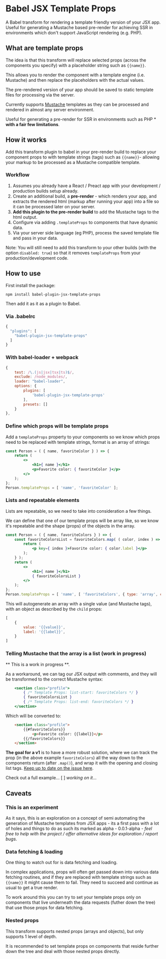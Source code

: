 # Babel JSX Template Props
A Babel transform for rendering a template friendly version of your JSX app.  Useful for generating a Mustache based pre-render for achieving SSR in environments which don't support JavaScript rendering (e.g. PHP).

## What are template props
The idea is that this transform will replace selected props (across the components you specify) with a placeholder string such as `{{name}}`. 

This allows you to render the component with a template engine (i.e. Mustache) and then replace the placeholders with the actual values. 

The pre-rendered version of your app should be saved to static template files for processing via the server.

Currently supports [Mustache](https://mustache.github.io/) templates as they can be processed and rendered in almost any server environment.

Useful for generating a pre-render for SSR in environments such as PHP * **with a fair few limitations**.

## How it works

Add this transform plugin to babel in your pre-render build to replace your component props to with template strings (tags) such as `{{name}}`- allowing your markup to be processed as a Mustache compatible template.

### Workflow
1. Assumes you already have a React / Preact app with your development / production builds setup already.
2. Create an additional build, a **pre-render** - which renders your app, and extracts the rendered html (markup after running your app) into a file so it can be processed later on your server.
3. **Add this plugin to the pre-render build** to add the Mustache tags to the html output.
4. Configure via adding `.templateProps` to components that have dynamic data.
5. Via your server side language (eg PHP), process the saved template file and pass in your data.

Note: You will still need to add this transform to your other builds (with the option `disabled: true`) so that it removes `templateProps` from your production/development code.

## How to use

First install the package:

`npm install babel-plugin-jsx-template-props`

Then add it as it as a plugin to Babel.

### Via .babelrc
```js
{
  "plugins": [
    "babel-plugin-jsx-template-props"
  ]
}
```
### With babel-loader + webpack
```js
{
    test: /\.(js|jsx|tsx|ts)$/,
    exclude: /node_modules/,
    loader: "babel-loader",
    options: {
        plugins: [
            'babel-plugin-jsx-template-props'
        ],
        presets: []
    }
},
```

### Define which props will be template props

Add a `templateProps` property to your components so we know which props need to be replaced with template strings, format is an array of strings:

```jsx
const Person = ( { name, favoriteColor } ) => {
    return (
        <>
            <h1>{ name }</h1>
            <p>Favorite color: { favoriteColor }</p>
        </>
    );
};
Person.templateProps = [ 'name', 'favoriteColor' ];
```

### Lists and repeatable elements

Lists are repeatable, so we need to take into consideration a few things.

We can define that one of our template props will be array like, so we know it's repeatable and the shape (props) of the objects in the array.

```jsx
const Person = ( { name, favoriteColors } ) => {
    const favoriteColorsList = favoriteColors.map( ( color, index ) => {
        return (
            <p key={ index }>Favorite color: { color.label }</p>
        );
    } );
    return (
        <>
            <h1>{ name }</h1>
            { favoriteColorsList }
        </>
    );
};
Person.templateProps = [ 'name', [ 'favoriteColors', { type: 'array', child: { type: 'object', props: [ 'value', 'label' ] } } ] ];
```
This will autogenerate an array with a single value (and Mustache tags), with an object as described by the `child` props:

```js
[
    {
        value: '{{value}}',
        label: '{{label}}',
    }
]
```
### Telling Mustache that the array is a list (work in progress)

** This is a work in progress **.  

As a workaround, we can tag our JSX output with comments, and they will be transformed to the correct Mustache syntax:
```jsx
    <section class="profile">
        { /* Template Props: list-start: favoriteColors */ }
        { favoriteColorsList }
        { /* Template Props: list-end: favoriteColors */ }
    </section>
```

Which will be converted to:

```html
    <section class="profile">
        {{#favoriteColors}}
            <p>Favorite color: {{label}}</p>
        {{/favoriteColors}}
    </section>
```

**The goal for a v1** is to have a more robust solution, where we can track the prop (in the above example `favoriteColors`) all the way down to the components return (after `.map()`), and wrap it with the opening and closing list tags.  [Keep up to date on the issue here](https://github.com/rmorse/babel-plugin-jsx-template-props/issues/1).


Check out a full example... [ ] _working on it_...

## Caveats

### This is an experiment
As it says, this is an exploration on a concept of semi automating the generation of Mustache templates from JSX apps - its a first pass with a lot of holes and things to do as such its marked as alpha - 0.0.1-alpha - _feel free to help with the project / offer alternative ideas for exploration / report bugs_.

### Data fetching & loading
One thing to watch out for is data fetching and loading.

In complex applications, props will often get passed down into various data fetching routines, and if they are replaced with template strings such as `{{name}}` it might cause them to fail.  They need to succeed and continue as usual to get a true render.

To work around this you can try to set your template props only on components that live underneath the data requests (futher down the tree) that use those props for data fetching.

### Nested props
This transform supports nested props (arrays and objects), but only supports 1 level of depth.

It is recommended to set template props on components that reside further down the tree and deal with those nested props directly.
